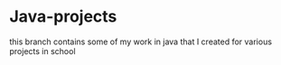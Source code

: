# Java-projects


this branch contains some of my work in java that I created for various projects in school
